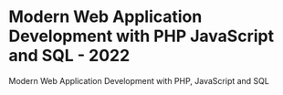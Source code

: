# Modern Web Application Development with PHP JavaScript and SQL - 2022
 Modern Web Application Development with PHP, JavaScript and SQL

